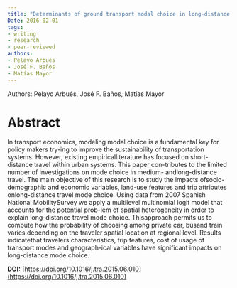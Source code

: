 ```yaml
---
title: "Determinants of ground transport modal choice in long-distance trips in Spain"
Date: 2016-02-01
tags:
- writing
- research
- peer-reviewed
authors:
- Pelayo Arbués
- José F. Baños
- Matías Mayor
---
```


Authors: Pelayo Arbués, José F. Baños, Matías Mayor

# Abstract

In transport economics, modeling modal choice is a fundamental key for policy makers try-ing to improve the sustainability of transportation systems. However, existing empiricalliterature has focused on short-distance travel within urban systems. This paper con-tributes to the limited number of investigations on mode choice in medium- andlong-distance travel. The main objective of this research is to study the impacts ofsocio-demographic and economic variables, land-use features and trip attributes onlong-distance travel mode choice. Using data from 2007 Spanish National MobilitySurvey we apply a multilevel multinomial logit model that accounts for the potential prob-lem of spatial heterogeneity in order to explain long-distance travel mode choice. Thisapproach permits us to compute how the probability of choosing among private car, busand train varies depending on the traveler spatial location at regional level. Results indicatethat travelers characteristics, trip features, cost of usage of transport modes and geograph-ical variables have significant impacts on long-distance mode choice.

**DOI:** [https://doi.org/10.1016/j.tra.2015.06.010](https://doi.org/10.1016/j.tra.2015.06.010)

